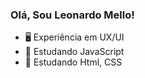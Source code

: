 ### Olá, Sou Leonardo Mello!



- 🖥 Experiência em UX/UI
- 🌱 Estudando JavaScript
- 🌱 Estudando Html, CSS
